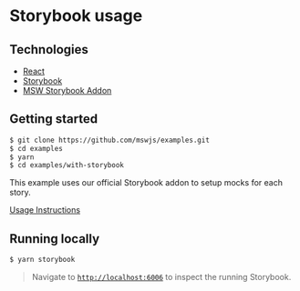 # Storybook usage

## Technologies

- [React](https://reactjs.org)
- [Storybook](https://storybook.js.org/)
- [MSW Storybook Addon](https://msw-sb.netlify.app/)

## Getting started

```bash
$ git clone https://github.com/mswjs/examples.git
$ cd examples
$ yarn
$ cd examples/with-storybook
```

This example uses our official Storybook addon to setup mocks for each story.

[Usage Instructions](https://msw-sb.netlify.app/?path=/story/guides-installation--page)

## Running locally

```bash
$ yarn storybook
```

> Navigate to [`http://localhost:6006`](http://localhost:6006) to inspect the running Storybook.
